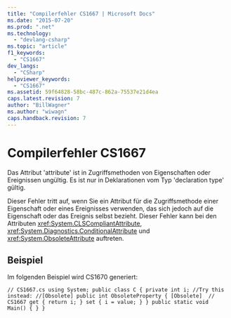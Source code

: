 ```yaml
---
title: "Compilerfehler CS1667 | Microsoft Docs"
ms.date: "2015-07-20"
ms.prod: ".net"
ms.technology: 
  - "devlang-csharp"
ms.topic: "article"
f1_keywords: 
  - "CS1667"
dev_langs: 
  - "CSharp"
helpviewer_keywords: 
  - "CS1667"
ms.assetid: 59f64828-58bc-487c-862a-75537e21d4ea
caps.latest.revision: 7
author: "BillWagner"
ms.author: "wiwagn"
caps.handback.revision: 7
---
```

# Compilerfehler CS1667
Das Attribut 'attribute' ist in Zugriffsmethoden von Eigenschaften oder Ereignissen ungültig. Es ist nur in Deklarationen vom Typ 'declaration type' gültig.  
  
 Dieser Fehler tritt auf, wenn Sie ein Attribut für die Zugriffsmethode einer Eigenschaft oder eines Ereignisses verwenden, das sich jedoch auf die Eigenschaft oder das Ereignis selbst bezieht. Dieser Fehler kann bei den Attributen <xref:System.CLSCompliantAttribute>, <xref:System.Diagnostics.ConditionalAttribute> und <xref:System.ObsoleteAttribute> auftreten.  
  
## Beispiel  
 Im folgenden Beispiel wird CS1670 generiert:  
  
```  
// CS1667.cs using System; public class C { private int i; //Try this instead: //[Obsolete] public int ObsoleteProperty { [Obsolete]  // CS1667 get { return i; } set { i = value; } } public static void Main() { } }  
```